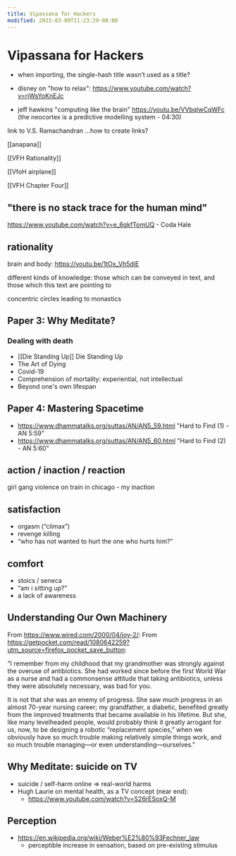 ```yaml
---
title: Vipassana for Hackers
modified: 2023-03-09T11:23:29-08:00
---
```


# Vipassana for Hackers


- when importing, the single-hash title wasn’t used as a title?


- disney on "how to relax": https://www.youtube.com/watch?v=rjWsYoKnEJc
- jeff hawkins "computing like the brain" https://youtu.be/VVbqlwCqWFc (the neocortex is a predictive modelling system - 04:30)

link to V.S. Ramachandran
...how to create links?

[[anapana]]

[[VFH Rationality]]

[[VfoH airplane]]

[[VFH Chapter Four]]

## "there is no stack trace for the human mind"

https://www.youtube.com/watch?v=e_6gkfTomUQ - Coda Hale

## rationality


brain and body:
https://youtu.be/1tOx_Vh5diE

different kinds of knowledge: those which can be conveyed in text, and those which this text are pointing to

concentric circles leading to monastics



## Paper 3: Why Meditate?

### Dealing with death

- [[Die Standing Up]] Die Standing Up
- The Art of Dying
- Covid-19
- Comprehension of mortality: experiential, not intellectual
- Beyond one's own lifespan

## Paper 4: Mastering Spacetime

- https://www.dhammatalks.org/suttas/AN/AN5_59.html "Hard to Find (1) - AN 5:59"
- https://www.dhammatalks.org/suttas/AN/AN5_60.html "Hard to Find (2) - AN 5:60"


## action / inaction / reaction

girl gang violence on train in chicago - my inaction

## satisfaction

- orgasm (“climax”)
- revenge killing
- “who has not wanted to hurt the one who hurts him?”

## comfort

- stoics / seneca
- “am i sitting up?”
- a lack of awareness

## Understanding Our Own Machinery

From https://www.wired.com/2000/04/joy-2/:
From https://getpocket.com/read/1080642259?utm_source=firefox_pocket_save_button:

"I remember from my childhood that my grandmother was strongly against the overuse of antibiotics. She had worked since before the first World War as a nurse and had a commonsense attitude that taking antibiotics, unless they were absolutely necessary, was bad for you.

It is not that she was an enemy of progress. She saw much progress in an almost 70-year nursing career; my grandfather, a diabetic, benefited greatly from the improved treatments that became available in his lifetime. But she, like many levelheaded people, would probably think it greatly arrogant for us, now, to be designing a robotic “replacement species,” when we obviously have so much trouble making relatively simple things work, and so much trouble managing—or even understanding—ourselves."

## Why Meditate: suicide on TV

* suicide / self-harm online => real-world harms
* Hugh Laurie on mental health, as a TV concept (near end):
    * https://www.youtube.com/watch?v=S26rESoxQ-M

## Perception

* https://en.wikipedia.org/wiki/Weber%E2%80%93Fechner_law
    * perceptible increase in sensation, based on pre-existing stimulus
